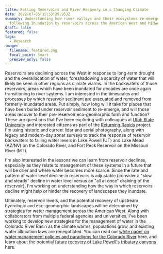 ```yaml
---
title: Falling Reservoirs and River Recovery in a Changing Climate
date: 2022-07-05T15:53:29.953Z
summary: Understanding how river valleys and their ecosystems re-emerge
  following inundation by reservoirs across the American West and Midwest.
draft: false
featured: false
tags:
  - Research
image:
  filename: featured.png
  focal_point: Smart
  preview_only: false
---
```

Reservoirs are declining across the West in response to long-term drought and the overallocation of water, foreshadowing a scarcity of water that will likely be seen in other regions as climate warms. In the backwaters of those reservoirs, areas which have been inundated for decades are once again transitioning to river systems. I am interested in the timescales and processes by which reservoir sediment are evacuated and removed from formerly-inundated areas. Put simply, how long will it take for places that have been buried under reservoir sediment to re-emerge, and will those areas recover to their pre-reservoir eco-geomorphic form and function? These are questions that I've been exploring with colleagues at [Utah State University](https://qcnr.usu.edu/coloradoriver/index) and interested citizens as part of the [Returning Rapids](https://www.returningrapids.com/) project. I'm using historic and current lidar and aerial photography, along with legacy and modern-day sonar surveys to track the response of reservoir backwaters to falling water levels in Lake Powell (UT) and Lake Mead (AZ/NV) on the Colorado River, and Fort Peck Reservoir on the Missouri River (MT). 

I'm also interested in the lessons we can learn from reservoir declines, especially as they relate to management of these systems in a future that will be drier and where water becomes more scarce. Since the rate and pattern of water level decline in reservoirs is adjustable (consider a "slow and steady" decline in water level versus an "all at once" draining of the reservoir), I'm working on understanding how the way in which reservoirs decline might help or hinder the recovery of landscapes they inundate.

Ultimately, reservoir levels, and the potential recovery of upstream hydrologic and eco-geomorphic landscapes will be determined by strategies for water management across the American West. Along with collaborators from multiple federal agencies and universities, I've been working to develop new strategies for the management of water in the Colorado River Basin as the climate warms, populations grow, and existing water allocation laws are renegotiated. You can read our [white paper on water management policies and paradigms for the Colorado River](https://www.fs.usda.gov/rm/pubs_journals/2021/rmrs_2021_wheeler_k001.pdf) here, and learn about the potential [future recovery of Lake Powell's tributary canyons](https://fortlewiscollege-my.sharepoint.com/personal/akasprak_fortlewis_edu/_layouts/15/onedrive.aspx?id=%2Fpersonal%2Fakasprak%5Ffortlewis%5Fedu%2FDocuments%2FResearch%2FManuscripts%2F2020%2DCCRS%2FKasprak%2DSchmidt%2D2020%2Epdf&parent=%2Fpersonal%2Fakasprak%5Ffortlewis%5Fedu%2FDocuments%2FResearch%2FManuscripts%2F2020%2DCCRS&ga=1) here.